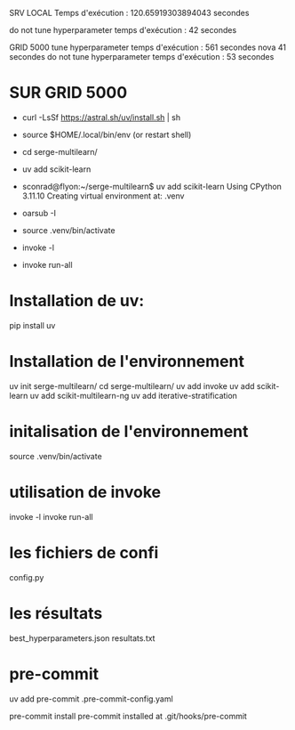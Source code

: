 SRV LOCAL
Temps d'exécution : 120.65919303894043 secondes


do not tune hyperparameter temps d'exécution : 42 secondes


GRID 5000
tune hyperparameter temps d'exécution : 561 secondes
nova 41 secondes
do not tune hyperparameter temps d'exécution : 53 secondes


# SUR GRID 5000
  - curl -LsSf https://astral.sh/uv/install.sh | sh
  - source $HOME/.local/bin/env (or restart shell)
  - cd serge-multilearn/
  - uv add scikit-learn

  - sconrad@flyon:~/serge-multilearn$ uv add scikit-learn
Using CPython 3.11.10
Creating virtual environment at: .venv

  - oarsub -I
  - source .venv/bin/activate
  - invoke -l
  - invoke run-all

 # Installation de uv:

pip install uv

# Installation de l'environnement
uv init serge-multilearn/
cd serge-multilearn/
uv add invoke
uv add scikit-learn
uv add scikit-multilearn-ng
uv add iterative-stratification

# initalisation de l'environnement
source .venv/bin/activate

# utilisation de invoke
invoke -l
invoke run-all

# les fichiers de confi
config.py

# les résultats
best_hyperparameters.json
resultats.txt

# pre-commit
uv add pre-commit
.pre-commit-config.yaml

 pre-commit install
pre-commit installed at .git/hooks/pre-commit
